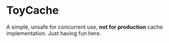 # ToyCache

A simple, unsafe for concurrent use, **not for production** cache implementation. Just having fun here.

